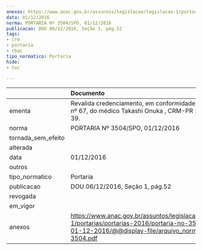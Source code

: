 ```yaml
---
anexos: https://www.anac.gov.br/assuntos/legislacao/legislacao-1/portarias/portarias-2016/portaria-no-3504-spo-01-12-2016/@@display-file/arquivo_norma/PA2016-3504.pdf
data: 01/12/2016
norma: PORTARIA Nº 3504/SPO, 01/12/2016
publicacao: DOU 06/12/2016, Seção 1, pág.52
tags:
- crm
- portaria
- rbac
tipo_normatico: Portaria
hide: 
- toc 
 
---
```


|                    | Documento                                                                                                                                                      |
|:-------------------|:---------------------------------------------------------------------------------------------------------------------------------------------------------------|
| ementa             | Revalida credenciamento, em conformidade com o RBAC nº 67, do médico Takashi Onuka , CRM-PR 15639, MC 39.                                                      |
| norma              | PORTARIA Nº 3504/SPO, 01/12/2016                                                                                                                               |
| tornada_sem_efeito |                                                                                                                                                                |
| alterada           |                                                                                                                                                                |
| data               | 01/12/2016                                                                                                                                                     |
| outros             |                                                                                                                                                                |
| tipo_normatico     | Portaria                                                                                                                                                       |
| publicacao         | DOU 06/12/2016, Seção 1, pág.52                                                                                                                                |
| revogada           |                                                                                                                                                                |
| em_vigor           |                                                                                                                                                                |
| anexos             | https://www.anac.gov.br/assuntos/legislacao/legislacao-1/portarias/portarias-2016/portaria-no-3504-spo-01-12-2016/@@display-file/arquivo_norma/PA2016-3504.pdf |